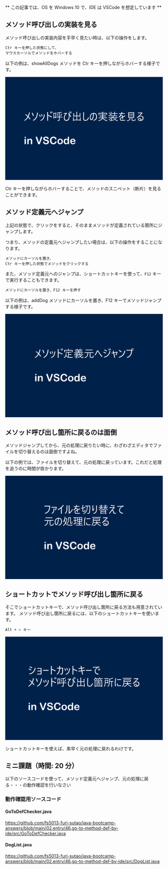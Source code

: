 ** この記事では、OS を Windows 10 で、IDE は VSCode を想定しています **

## メソッド呼び出しの実装を見る

メソッド呼び出しの実装内容を手早く見たい時は、以下の操作をします。

```txt title=メソッド呼び出しの実装を見る
Ctr キーを押した状態にして、
マウスカーソルでメソッドをホバーする
```

以下の例は、showAllDogs メソッドを Ctr キーを押しながらホバーする様子です。

![Ctr キーを押しながらホバーして、メソッド定義の実装を見る](./images/method_ctr_hover_in_vscode.gif)

Ctr キーを押しながらホバーすることで、メソッドのスニペット（断片）を見ることができます。

## メソッド定義元へジャンプ

上記の状態で、クリックをすると、そのままメソッドが定義されている箇所にジャンプします。

つまり、メソッドの定義元へジャンプしたい場合は、以下の操作をすることになります。

```txt title=メソッド定義元へジャンプ：方法①
メソッドにカーソルを置き、
Ctr キーを押した状態でメソッドをクリックする
```

また、メソッド定義元へのジャンプは、ショートカットキーを使って、`F12` キーで実行することもできます。

```txt title=メソッド定義元へジャンプ：方法②
メソッドにカーソルを置き、F12 キーを押す
```

以下の例は、addDog メソッドにカーソルを置き、F12 キーでメソッドジャンプする様子です。

![ショートカットキーを使って、メソッドジャンプする](./images/go_to_def_method_in_vscode.gif)

## メソッド呼び出し箇所に戻るのは面倒

メソッドジャンプしてから、元の処理に戻りたい時に、わざわざエディタでファイルを切り替えるのは面倒ですよね。

以下の例では、ファイルを切り替えて、元の処理に戻っています。これだと処理を追うのに時間が掛かります。

![ファイルを切り替えて、元の処理に戻る](./images/go_back_with_changing_files_in_vscode.gif)

## ショートカットでメソッド呼び出し箇所に戻る

そこでショートカットキーで、メソッド呼び出し箇所に戻る方法も用意されています。
メソッド呼び出し箇所に戻るには、以下のショートカットキーを使います。

```txt title=メソッド呼び出し箇所に戻る
Alt + ← キー
```

![ショートカットキーを使って、元の処理に戻る](./images/go_back_to_method_call_in_vscode.gif)

ショートカットキーを使えば、素早く元の処理に戻れるわけです。

## ミニ課題（時間: 20 分）

以下のソースコードを使って、メソッド定義元へジャンプ、元の処理に戻る・・・の動作確認を行いなさい

### 動作確認用ソースコード

#### GoToDefChecker.java

https://github.com/fs5013-furi-sutao/java-bootcamp-answers/blob/main/02.entry/46.go-to-method-def-by-ide/src/GoToDefChecker.java

#### DogList.java

https://github.com/fs5013-furi-sutao/java-bootcamp-answers/blob/main/02.entry/46.go-to-method-def-by-ide/src/DogList.java
